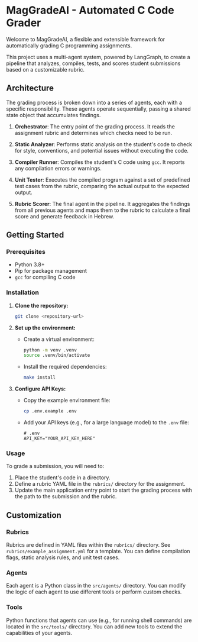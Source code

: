 # MagGradeAI - Automated C Code Grader

Welcome to MagGradeAI, a flexible and extensible framework for automatically grading C programming assignments.

This project uses a multi-agent system, powered by LangGraph, to create a pipeline that analyzes, compiles, tests, and scores student submissions based on a customizable rubric.

## Architecture

The grading process is broken down into a series of agents, each with a specific responsibility. These agents operate sequentially, passing a shared state object that accumulates findings.

1.  **Orchestrator**: The entry point of the grading process. It reads the assignment rubric and determines which checks need to be run.

2.  **Static Analyzer**: Performs static analysis on the student's code to check for style, conventions, and potential issues without executing the code.

3.  **Compiler Runner**: Compiles the student's C code using `gcc`. It reports any compilation errors or warnings.

4.  **Unit Tester**: Executes the compiled program against a set of predefined test cases from the rubric, comparing the actual output to the expected output.

5.  **Rubric Scorer**: The final agent in the pipeline. It aggregates the findings from all previous agents and maps them to the rubric to calculate a final score and generate feedback in Hebrew.

## Getting Started

### Prerequisites

- Python 3.8+
- Pip for package management
- `gcc` for compiling C code

### Installation

1.  **Clone the repository:**
    ```bash
    git clone <repository-url>
    ```

2.  **Set up the environment:**
    - Create a virtual environment:
      ```bash
      python -m venv .venv
      source .venv/bin/activate
      ```
    - Install the required dependencies:
      ```bash
      make install
      ```

3.  **Configure API Keys:**
    - Copy the example environment file:
      ```bash
      cp .env.example .env
      ```
    - Add your API keys (e.g., for a large language model) to the `.env` file:
      ```
      # .env
      API_KEY="YOUR_API_KEY_HERE"
      ```

### Usage

To grade a submission, you will need to:

1.  Place the student's code in a directory.
2.  Define a rubric YAML file in the `rubrics/` directory for the assignment.
3.  Update the main application entry point to start the grading process with the path to the submission and the rubric.

## Customization

### Rubrics

Rubrics are defined in YAML files within the `rubrics/` directory. See `rubrics/example_assignment.yml` for a template. You can define compilation flags, static analysis rules, and unit test cases.

### Agents

Each agent is a Python class in the `src/agents/` directory. You can modify the logic of each agent to use different tools or perform custom checks.

### Tools

Python functions that agents can use (e.g., for running shell commands) are located in the `src/tools/` directory. You can add new tools to extend the capabilities of your agents.
